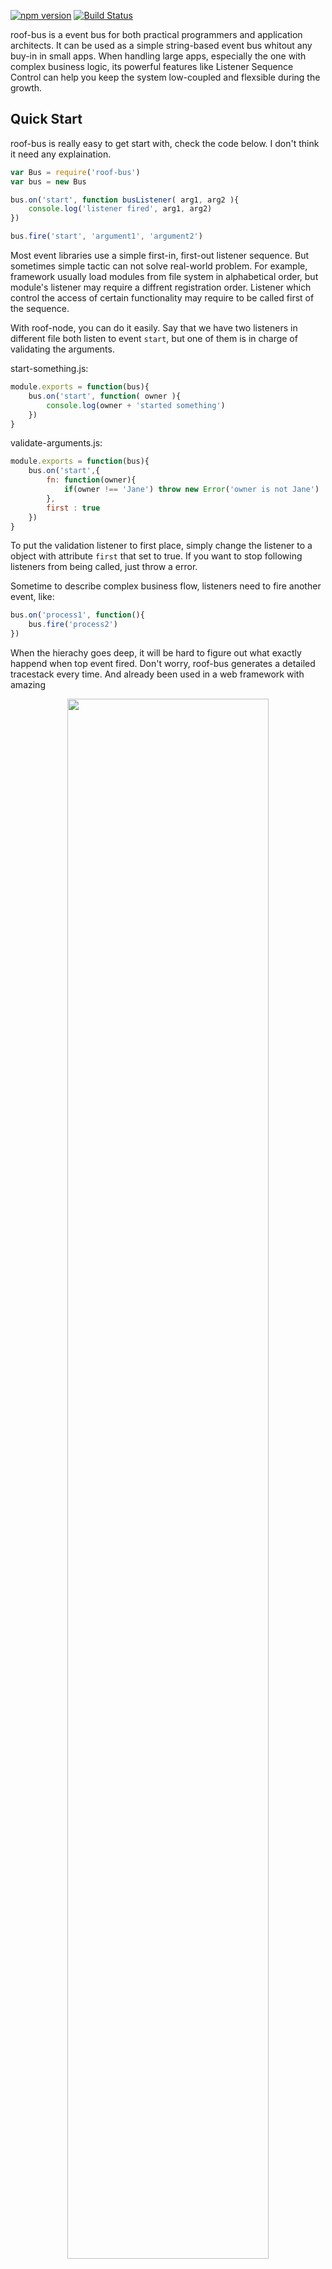[![npm version](https://badge.fury.io/js/zero.png)](http://badge.fury.io/js/roof-bus)
[![Build Status](https://travis-ci.org/sskyy/roof-bus.svg?branch=master)](https://travis-ci.org/sskyy/roof-bus)

roof-bus is a event bus for both practical programmers and application architects. It can be used as a simple string-based event bus whitout any buy-in in small apps. When handling large apps, especially the one with complex business logic, its powerful features like Listener Sequence Control can help you keep the system low-coupled and flexsible during the growth.

## Quick Start

roof-bus is really easy to get start with, check the code below. I don't think it need any explaination.

```javascript
var Bus = require('roof-bus')
var bus = new Bus

bus.on('start', function busListener( arg1, arg2 ){
	console.log('listener fired', arg1, arg2)
})

bus.fire('start', 'argument1', 'argument2')
```

Most event libraries use a simple first-in, first-out listener sequence. But sometimes simple tactic can not solve real-world problem. For example, framework usually load modules from file system in alphabetical order, but module's listener may require a diffrent registration order. Listener which control the access of certain functionality may require to be called first of the sequence. 

With roof-node, you can do it easily. Say that we have two listeners in different file both listen to event `start`, but one of them is in charge of validating the  arguments.

start-something.js:

```javascript
module.exports = function(bus){
	bus.on('start', function( owner ){
		console.log(owner + 'started something')
	})
}
```

validate-arguments.js:

```javascript
module.exports = function(bus){
	bus.on('start',{
		fn: function(owner){
			if(owner !== 'Jane') throw new Error('owner is not Jane')
		},
		first : true
	})
}
```

To put the validation listener to first place, simply change the listener to a object with attribute `first` that set to true. If you want to stop following listeners from being called, just throw a error. 

Sometime to describe complex business flow, listeners need to fire another event, like:

```javascript
bus.on('process1', function(){
	bus.fire('process2')
})
```

When the hierachy goes deep, it will be hard to figure out what exactly happend when top event fired. Don't worry, roof-bus generates a detailed tracestack every time. And already been used in a web framework with amazing 


<div style='text-align:center'>
	<img src='https://t.alipayobjects.com/images/rmsweb/T1WINjXddXXXXXXXXX.png' width='80%' />
</div>


Read on for more usage, you may find more practical features.


## Usage

### 1. Simple `on` and `fire`.


```javascript
var Bus = require('roof-bus')
var bus = new Bus

bus.on('start', function busListener( arg1, arg2 ){
	console.log('listener fired', arg1, arg2)
})

bus.fire('start', 'argument1', 'argument2')
```

### 2. Listener Sequence Control

Order of listeners on the same event can be controlled. Just name you listener function and then use the function name in attribute `before` or `after`.

```javascript
bus.on('start', function listener1( arg1, arg2 ){
	console.log('listener1 fired', arg1, arg2)
})

bus.on('start', {
	fn: function listener2( arg1, arg2 ){
		console.log('listener2 fired', arg1, arg2)
	},
	before : ['listener1']
})

bus.fire('start', 'argument1', 'argument2')
```

There are four order control attributes: `before` `after` `first` `last`. Check below.

```javascript
bus.on('start', function listener1( arg1, arg2 ){
	console.log('listener1 fired', arg1, arg2)
})

bus.on('start', {
	fn: function listener2( arg1, arg2 ){
		console.log('listener2 fired', arg1, arg2)
	},
	before : ['listener1']
})

bus.on('start', {
	fn: function listener3( arg1, arg2 ){
		console.log('listener3 fired', arg1, arg2)
	},
	after : ['listener1']
})

bus.on('start', {
	fn: function listener4( arg1, arg2 ){
		console.log('listener4 fired', arg1, arg2)
	},
	first : true
})

bus.fire('start', 'argument1', 'argument2')
//fire order: 4 2 1 3
```

### 3. Handle asynchronicity

`fire` method always return a promise. If you have synchronous code in listener and want roof-bus wait for you, return a promise.

```javascript
bus.on('start', function listener1( arg1, arg2 ){
	return new Promise(function(resolve,reject){
		setTimeout(resolve, 1000)
	})
})


bus.fire('start', 'argument1', 'argument2').then(function(){
	console.log('show in 1 second')
})
```

**Note** that listeners are fired synchronously as default. So listener which returns promise will block followers until promise resolve.

```javascript
bus.on('start', function listener1( arg1, arg2 ){
	return new Promise(function(resolve,reject){
		setTimeout(resolve, 1000)
	})
})

bus.on('start', {
	fn: function listener2( arg1, arg2 ){
		console.log('will wait for listener1 resolve')
	},
	after : ['listener1']
})


bus.fire('start', 'argument1', 'argument2').then(function(){
	console.log('will wait all listener fired')
})

```

If you want some listeners to execute asynchronously, you can set `async` attribute to `true` as below. 


```javascript
bus.on('start', {
	fn: function listener1( arg1, arg2 ){
		return new Promise(function(resolve,reject){
			setTimeout(resolve, 1000)
		})
	},
	async : true
})

bus.on('start', {
	fn: function listener2( arg1, arg2 ){
		console.log('will not be blocked by listener1')
	},
	after : ['listener1']
})



bus.fire('start', 'argument1', 'argument2').then(function(){
	console.log('show in 1 second')
})
```


### 4. Generator support

If you have asynchrous code and do not like promise, you can use generator:

```javascript
bus.on('start', function *listener1(){
	yield somethingAsync()
})

bus.on('start', {
    fn: function listener2( arg1, arg2 ){
        console.log('will be blocked by listener1')
    },
    after : ['listener1']
})
```

### 5. Passing data between listeners

Note the order of listeners is important when passing data.

```javascript
bus.on('start', function listener1( arg1, arg2 ){
	this.data.set('name','Bill')
})

bus.on('start', {
	fn: function listener2( arg1, arg2 ){
		console.log(this.data.get('name'))     // 'Bill'
	},
	after : 'listener1'
})
```

### 6. Fire inside listener

You already we can fire another event inside listener, and roof-bus will keep a tracestack for you. Just keep one thing in mind that you must use `this.fire` inside the listener:

```javascript
bus.on('topEvent', function(){
	this.fire('rootEvent')
})

```

### 7. Error handling

You can throw a build-in Error instance or use roof-bus `error` method.

```javascript
bus.on('start', function listener1( arg1, arg2 ){
	throw new Error('some error')
	//or 
	//return this.error(500,{msg:'some error'})
})

bus.fire('start').then(function(){

}).catch(function( error){
	console.log( error)
})

```

## Advanced

### List events

It easy to get all registered events:

```javascript
bus.on('sing', function(){})
bus.on('dance', function(){})

var events = bus.getEvents()

console.log( events )   //'sing' 'dance'
```

### List listeners

Get all listeners for listened on certain event:

```
function listener1(){}
function listener2(){}
bus.on(event, listener1)
bus.on(event, {
	fn: listener2,
	before : 'listener1'
})

var listeners = bus.getListeners(event).toArray()
assert.equal( listeners[0].fn, listener2)
assert.equal( listeners[0].event, event)
assert.equal( listeners[1].fn, listener1)
```



### Get listener tracestack


```
bus.on('dance', function danceListener(){
	this.data.set('name','Jane')
})

bus.fire('dance')

console.log( bus._runtime.data )
```

The tracestack structure:

```
{
	"event": {
		"name": "dance",
		"arguments": []
	},
	"listeners": {
		"danceListener": {
			"fn"    : [Function firstListener],
			"event" : "dance",
			"data"  :{
				"name":"Jane"
			}
		}
	}
}
```
Browse the test cases and examples for more detail. More documents coming soon.